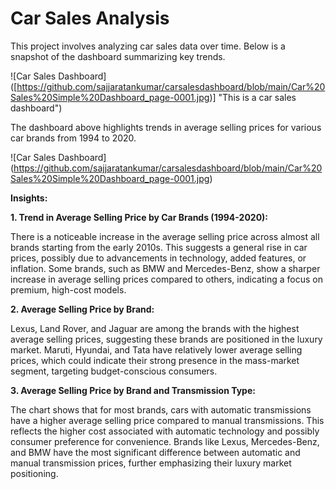 # Car Sales Analysis

This project involves analyzing car sales data over time. Below is a snapshot of the dashboard summarizing key trends.

![Car Sales Dashboard] ([https://github.com/sajjaratankumar/carsalesdashboard/blob/main/Car%20Sales%20Simple%20Dashboard_page-0001.jpg)] "This is a car sales dashboard")

The dashboard above highlights trends in average selling prices for various car brands from 1994 to 2020.



![Car Sales Dashboard] (https://github.com/sajjaratankumar/carsalesdashboard/blob/main/Car%20Sales%20Simple%20Dashboard_page-0001.jpg)

**Insights:**

**1. Trend in Average Selling Price by Car Brands (1994-2020):**

There is a noticeable increase in the average selling price across almost all brands starting from the early 2010s. This suggests a general rise in car prices, possibly due to advancements in technology, added features, or inflation.
Some brands, such as BMW and Mercedes-Benz, show a sharper increase in average selling prices compared to others, indicating a focus on premium, high-cost models.

**2. Average Selling Price by Brand:**

Lexus, Land Rover, and Jaguar are among the brands with the highest average selling prices, suggesting these brands are positioned in the luxury market.
Maruti, Hyundai, and Tata have relatively lower average selling prices, which could indicate their strong presence in the mass-market segment, targeting budget-conscious consumers.

**3. Average Selling Price by Brand and Transmission Type:**

The chart shows that for most brands, cars with automatic transmissions have a higher average selling price compared to manual transmissions. This reflects the higher cost associated with automatic technology and possibly consumer preference for convenience.
Brands like Lexus, Mercedes-Benz, and BMW have the most significant difference between automatic and manual transmission prices, further emphasizing their luxury market positioning.
